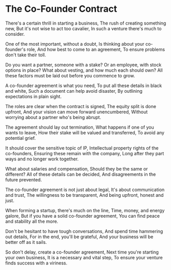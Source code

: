 # The Co-Founder Contract

There's a certain thrill in starting a business,
The rush of creating something new,
But it's not wise to act too cavalier,
In such a venture there's much to consider.

One of the most important, without a doubt,
Is thinking about your co-founder's role,
And how best to come to an agreement,
To ensure problems don't take their toll.

Do you want a partner, someone with a stake?
Or an employee, with stock options in place?
What about vesting, and how much each should own?
All these factors must be laid out before you commence to grow.

A co-founder agreement is what you need,
To put all these details in black and white,
Such a document can help avoid disaster,
By outlining expectations in plain sight.

The roles are clear when the contract is signed,
The equity split is done upfront,
And your vision can move forward unencumbered,
Without worrying about a partner who's being abrupt.

The agreement should lay out termination,
What happens if one of you wants to leave,
How their stake will be valued and transferred,
To avoid any potential grief.

It should cover the sensitive topic of IP,
Intellectual property rights of the co-founders,
Ensuring these remain with the company,
Long after they part ways and no longer work together.

What about salaries and compensation,
Should they be the same or different?
All of these details can be decided,
And disagreements in the future prevented.

The co-founder agreement is not just about legal,
It's about communication and trust,
The willingness to be transparent,
And being upfront, honest and just.

When forming a startup, there's much on the line,
Time, money, and energy galore,
But if you have a solid co-founder agreement,
You can find peace and stability all the more.

Don't be hesitant to have tough conversations,
And spend time hammering out details,
For in the end, you'll be grateful,
And your business will be better off as it sails.

So don't delay, create a co-founder agreement,
Next time you're starting your own business,
It is a necessary and vital step,
To ensure your venture finds success with a viriness.